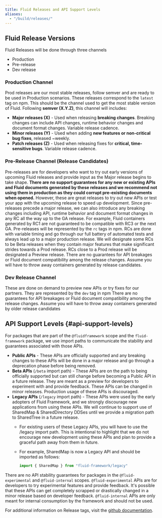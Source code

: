 ```yaml
---
title: Fluid Releases and API Support Levels
aliases:
  - "/build/releases/"
---
```



## Fluid Release Versions

Fluid Releases will be done through three channels

-   Production
-   Pre-release
-   Dev release

### Production Channel

Prod releases are our most stable releases, follow semver and are ready to be used in Production scenarios. These releases correspond to the `latest` tag on npm. This should be the channel used to get the most stable version of Fluid. Following **semver (X.Y.Z)**, this channel will includes:

-   **Major releases (X)** - Used when releasing **breaking changes**. Breaking changes can include API changes, runtime behavior changes and document format changes. Variable release cadence.
-   **Minor releases (Y)** - Used when adding **new features or non-critical bug fixes**, released ~weekly.
-   **Patch releases (Z)** - Used when releasing fixes for **critical, time-sensitive bugs**. Variable release cadence.

### Pre-Release Channel (Release Candidates)

Pre-releases are for developers who want to try out early versions of upcoming Fluid releases and provide input as the Major release begins to take shape. **There are no support guarantees for any new or existing APIs and Fluid documents generated by these releases and we recommend not using them in production as they could corrupt pre-existing documents when opened.** However, these are great releases to try out new APIs or test your app with the upcoming release to speed up development. Since pre-releases precede a major release, we can also introduce any breaking changes including API, runtime behavior and document format changes in any RC all the way up to the GA release.
For example, Fluid containers generated by RC1 are not guaranteed to be compatible with RC3 or the next GA.
Pre-releases will be represented by the `rc` tags in npm.
RCs are done with variable timing and go through our full battery of automated tests and always lead up to a major production release.
We will designate some RCs to be Beta releases when they contain major features that make significant strides towards a Prod release. RCs close to a Prod release will be designated a Preview release.
There are no guarantees for API breakages or Fluid document compatibility among the release changes. Assume you will have to throw away containers generated by release candidates.

### Dev Release Channel

These are done on demand to preview new APIs or try fixes for our partners. They are represented by the `dev` tag in npm
There are no guarantees for API breakages or Fluid document compatibility among the release changes. Assume you will have to throw away containers generated by older release candidates

## API Support Levels {#api-support-levels}

For packages that are part of the `@fluidframework` scope and the `fluid-framework` package, we use import paths to communicate the stability and guarantees associated with those APIs.

-   **Public APIs** - These APIs are officially supported and any breaking changes to these APIs will be done in a major release and go through a deprecation phase before being removed.
-   **Beta APIs** (`/beta` import path) - These APIs are on the path to being officially supported but can still change before becoming a Public API in a future release. They are meant as a preview for developers to experiment with and provide feedback. These APIs can be changed in minor releases. Production usage of these APIs is discouraged.
-   **Legacy APIs** (`/legacy` import path) - These APIs were used by the early adopters of Fluid Framework, and we strongly discourage new applications from using these APIs. We will continue to support use of SharedMap & SharedDirectory DDSes until we provide a migration path to SharedTree in a future release.
    -   For existing users of these Legacy APIs, you will have to use the /legacy import path. This is intentional to highlight that we do not encourage new development using these APIs and plan to provide a graceful path away from them in future.
    -   For example, SharedMap is now a Legacy API and should be imported as follows:

        ```typescript
        import { SharedMap } from "fluid-framework/legacy"
        ```

There are no API stability guarantees for packages in the `@fluid-experimental` and `@fluid-internal` scopes.
`@fluid-experimental` APIs are for developers to try experimental features and provide feedback. It's possible that these APIs can get completely scrapped or drastically changed in a minor release based on developer feedback.
`@fluid-internal` APIs are only meant for internal consumption by the framework and should not be used.

For additional information on Release tags, visit the [github documentation](https://github.com/microsoft/FluidFramework/wiki/Release-Tags).
